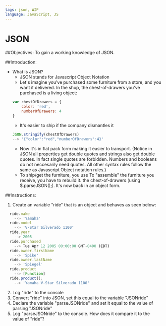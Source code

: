```yaml
---
tags: json, WIP
language: JavaScript, JS
---
```


# JSON

##Objectives:
To gain a working knowledge of JSON.

##Introduction:

* What is JSON?
  *  JSON stands for Javascript Object Notation
  *  Let's imagine you've purchased some furniture from a store, and you want it delivered. In the shop, the chest-of-drawers you've purchased is a living object:
  ```javascript
  var chestOfDrawers = {
      color: 'red',
      numberOfDrawers: 4
  }
  ```
  *  It's easier to ship if the company dismantles it 
  ```javascript
  JSON.stringify(chestOfDrawers)
  --> '{"color":"red","numberOfDrawers":4}'
  ```
  *  Now it's in flat pack form making it easier to transport. (Notice in JSON all properties get  double quotes and strings also get double quotes. In fact single quotes are forbidden. Numbers and booleans do not neccesarily need quotes. All other syntax rules follow the same as Javascript Object notation rules.)
  *  To ship/get the furniture, you use To "assemble" the furniture you receive, you have to rebuild it. the chest-of-drawers (using $.parseJSON();). It's now back in an object form.

##Instructions:
1. Create an variable "ride" that is an object and behaves as seen below:
```javascript
  ride.make
    --> 'Yamaha'
  ride.model
    --> 'V-Star Silverado 1100'
  ride.year
    --> 2005
  ride.purchased
    --> Tue Apr 12 2005 00:00:00 GMT-0400 (EDT)
  ride.owner.firstName
    --> 'Spike'
  ride.owner.lastName
    --> 'Spiegel'
  ride.product
    --> [Function]
  ride.product();
    --> 'Yamaha V-Star Silverado 1100'
```
2. Log "ride" to the console
3. Convert "ride" into JSON, set this equal to the variable "JSONride"
4. Declare the variable "parseJSONride" and set it equal to the value of parsing "JSONride"
5. Log "parseJSONride" to the console. How does it compare it to the value of "ride"?
